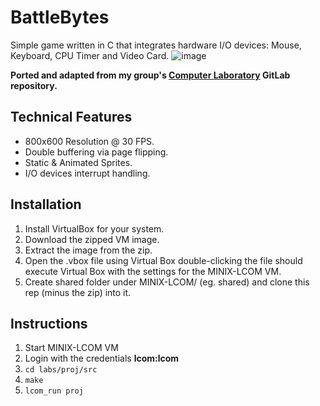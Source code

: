 # BattleBytes
Simple game written in C that integrates hardware I/O devices: Mouse, Keyboard, CPU Timer and Video Card.
![image](https://github.com/user-attachments/assets/dc542a0f-b260-4fb1-b0f8-8629d8d27e0f)

**Ported and adapted from my group's [Computer Laboratory](https://sigarra.up.pt/feup/en/ucurr_geral.ficha_uc_view?pv_ocorrencia_id=520323) GitLab repository.**

## Technical Features
- 800x600 Resolution @ 30 FPS.
- Double buffering via page flipping.
- Static & Animated Sprites.
- I/O devices interrupt handling.

## Installation
1. Install VirtualBox for your system.
2. Download the zipped VM image.
3. Extract the image from the zip.
4. Open the .vbox file using Virtual Box double-clicking the file should execute Virtual Box with the settings for the MINIX-LCOM VM.
5. Create shared folder under MINIX-LCOM/ (eg. shared) and clone this rep (minus the zip) into it.

## Instructions
1. Start MINIX-LCOM VM
2. Login with the credentials <b>lcom:lcom</b>
3. `cd labs/proj/src`
4. `make`
5. `lcom_run proj`

